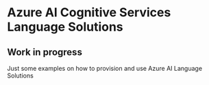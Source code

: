 # Azure AI Cognitive Services Language Solutions

## Work in progress

Just some examples on how to provision and use Azure AI Language Solutions